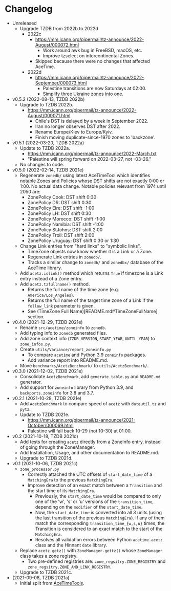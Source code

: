 # Changelog

* Unreleased
    * Upgrade TZDB from 2022b to 2022d
        * 2022c
            * https://mm.icann.org/pipermail/tz-announce/2022-August/000072.html
                * Work around awk bug in FreeBSD, macOS, etc.
                * Improve tzselect on intercontinental Zones.
            * Skipped because there were no changes that affected AceTime.
        * 2022d
            * https://mm.icann.org/pipermail/tz-announce/2022-September/000073.html
                * Palestine transitions are now Saturdays at 02:00.
                * Simplify three Ukraine zones into one.
* v0.5.2 (2022-08-13, TZDB 2022b)
    * Upgrade to TZDB 2022b.
        * https://mm.icann.org/pipermail/tz-announce/2022-August/000071.html
            * Chile's DST is delayed by a week in September 2022.
            * Iran no longer observes DST after 2022.
            * Rename Europe/Kiev to Europe/Kyiv.
            * Finish moving duplicate-since-1970 zones to 'backzone'.
* v0.5.1 (2022-03-20, TZDB 2022a)
    * Update to TZDB 2022a.
        * https://mm.icann.org/pipermail/tz-announce/2022-March.txt
        * "Palestine will spring forward on 2022-03-27, not -03-26."
    * No changes to code.
* v0.5.0 (2022-02-14, TZDB 2021e)
    * Regenerate `zonedb/` using latest AceTimeTool which identifies notable
      Zones and Policies whose DST shifts are not exactly 0:00 or 1:00. No
      actual data change. Notable policies relevant from 1974 until 2050 are:
        * ZonePolicy Cook: DST shift 0:30
        * ZonePolicy DR: DST shift 0:30
        * ZonePolicy Eire: DST shift -1:00
        * ZonePolicy LH: DST shift 0:30
        * ZonePolicy Morocco: DST shift -1:00
        * ZonePolicy Namibia: DST shift -1:00
        * ZonePolicy StJohns: DST shift 2:00
        * ZonePolicy Troll: DST shift 2:00
        * ZonePolicy Uruguay: DST shift 0:30 or 1:30
    * Change Link entries from "hard links" to "symbolic links".
        * TimeZone objects now know whether it is a Link or a Zone.
        * Regenerate Link entries in `zonedb/`.
        * Tracks a similar change to `zonedb/` and `zonedbx/` database
          of the AceTime library.
    * Add `acetz.islink()` method which returns `True` if timezone is a Link
      entry instead of a Zone entry.
    * Add `acetz.tzfullname()` method.
        * Returns the full name of the time zone (e.g. `America/Los_Angeles`).
        * Returns the full name of the target time zone of a Link if the
          `follow_link` parameter is given.
        * See (TimeZone Full Name)[README.md#TimeZoneFullName] section.
* v0.4.0 (2021-12-29, TZDB 2021e)
    * Rename `src/acetime/zoneinfo` to `zonedb`.
    * Add typing info to `zonedb` generated files.
    * Add zone context info (`TZDB_VERSION`, `START_YEAR`, `UNTIL_YEAR`) to
      `zone_infos.py`.
    * Create `utils/Variance/report_zoneinfo.py`
        * To compare `acetime` and Python 3.9 `zoneinfo` packages.
        * Add variance report into README.md.
    * Move `benchmarks/AcetzBenchmark/` to `utils/AcetzBenchmark/`.
* v0.3.0 (2021-12-02, TZDB 2021e)
    * Consolidate `AcetzBenchmark`, add `generate_table.py` and `README.md`
      generator.
    * Add support for `zoneinfo` library from Python 3.9, and
      `backports.zoneinfo` for 3.8 and 3.7.
* v0.2.1 (2021-10-28, TZDB 2021e)
    * Add `AcetzBenchmark` to compare speed of `acetz` with `dateutil.tz`
      and `pytz`.
    * Update to TZDB 2021e.
        * https://mm.icann.org/pipermail/tz-announce/2021-October/000069.html
        * Palestine will fall back 10-29 (not 10-30) at 01:00.
* v0.2 (2021-10-18, TZDB 2021d)
    * Add tests for creating `acetz` directly from a ZoneInfo entry, instead
      of going through the ZoneManager.
    * Add Installation, Usage, and other documentation to README.md.
    * Upgrade to TZDB 2021d.
* v0.1 (2021-10-06, TZDB 2021c)
    * `zone_processor.py`
        * Correctly attached the UTC offsets of `start_date_time` of a
          `MatchingEra` to the previous `MatchingEra`.
        * Improve detection of an exact match between a `Transition` and the
          start time of its `MatchingEra`.
            * Previously, the `start_date_time` would be compared to only one
              of the 'w', 's' or 'u' versions of the `transition_time`,
              depending on the `modifier` of the `start_date_time`.
            * Now, the `start_date_time` is converted into all 3 units (using
              the last transition of the previous `MatchingEra`). If any of
              them match the corresponding `transition_time_{w,s,u}` times,
              the Transition is considered to an exact match to the start of the
              `MatchingEra`.
            * Resolves all validation errors between Python `acetime.acetz`
              class and the Hinnant `date` library.
    * Replace `acetz.getz()` with `ZoneManager.gettz()` whose `ZoneManager`
      class takes a zone registry.
        * Two pre-defined registries are: `zone_regsitry.ZONE_REGISTRY` and
          `zone_regsitry.ZONE_AND_LINK_REGISTRY`.
    * Upgrade to TZDB 2021c.
* (2021-09-08, TZDB 2021a)
    * Initial split from
      [AceTimeTools](https://github.com/bxparks/AceTimeTools).

